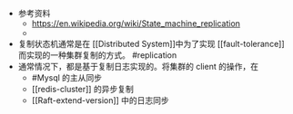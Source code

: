 - 参考资料
	- https://en.wikipedia.org/wiki/State_machine_replication
	-
- 复制状态机通常是在 [[Distributed System]]中为了实现 [[fault-tolerance]]而实现的一种集群复制的方式。 #replication
- 通常情况下，都是基于复制日志实现的。将集群的 client 的操作，在
	- #Mysql 的主从同步
	- [[redis-cluster]] 的异步复制
	- [[Raft-extend-version]] 中的日志同步